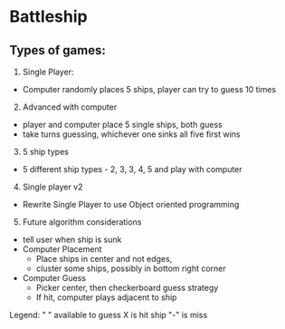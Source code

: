 # Battleship

## Types of games:
1. Single Player: 
  - Computer randomly places 5 ships, player can try to guess 10 times
    
2. Advanced with computer
  - player and computer place 5 single ships, both guess
  - take turns guessing, whichever one sinks all five first wins
    
3. 5 ship types
  - 5 different ship types - 2, 3, 3, 4, 5 and play with computer
    
4. Single player v2
  - Rewrite Single Player to use Object oriented programming
    
5. Future algorithm considerations
  - tell user when ship is sunk
  - Computer Placement 
    - Place ships in center and not edges,
    - cluster some ships, possibly in bottom right corner
  - Computer Guess 
    - Picker center, then checkerboard guess strategy
    - If hit, computer plays adjacent to ship

Legend:
  " " available to guess
  X is hit ship
  "-" is miss
